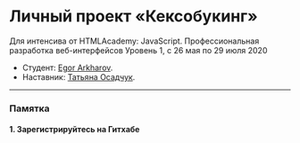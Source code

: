 # Личный проект «Кексобукинг»
Для интенсива от HTMLAcademy: JavaScript. Профессиональная разработка веб-интерфейсов
Уровень 1,  c 26 мая по 29 июля 2020

* Студент: [Egor Arkharov](https://up.htmlacademy.ru/javascript/20/user/976243).
* Наставник: [Татьяна Осадчук](https://up.htmlacademy.ru/javascript/20/user/595543).

---

### Памятка

#### 1. Зарегистрируйтесь на Гитхабе


